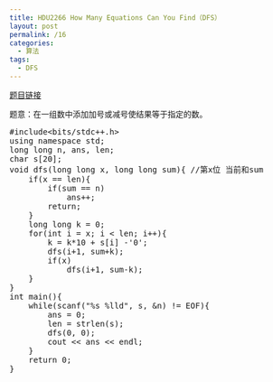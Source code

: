 ```yaml
---
title: HDU2266 How Many Equations Can You Find（DFS）
layout: post
permalink: /16
categories:
  - 算法
tags:
  - DFS
---
```

<a href="http://acm.hdu.edu.cn/showproblem.php?pid=2266" target="_blank">题目链接</a>

题意：在一组数中添加加号或减号使结果等于指定的数。

<pre class="brush: cpp; title: ; notranslate" title="">#include&lt;bits/stdc++.h&gt;
using namespace std;
long long n, ans, len;
char s[20];
void dfs(long long x, long long sum){ //第x位 当前和sum
    if(x == len){
        if(sum == n)
            ans++;
        return;
    }
    long long k = 0;
    for(int i = x; i &lt; len; i++){
        k = k*10 + s[i] -'0';
        dfs(i+1, sum+k);
        if(x)
            dfs(i+1, sum-k);
    }
}
int main(){
    while(scanf("%s %lld", s, &n) != EOF){
        ans = 0;
        len = strlen(s);
        dfs(0, 0);
        cout &lt;&lt; ans &lt;&lt; endl;
    }
    return 0;
}
</pre>